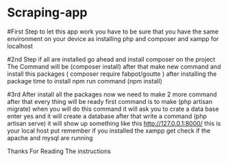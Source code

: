 # Scraping-app

#First Step to let this app work you have to be sure that you have the same environment on your device as installing php and composer and xampp for localhost 

#2nd Step if all are installed go ahead and install composer on the project The Command will be (composer install) after that make new command and install this packages ( composer require fabpot/goutte ) after installing the package time to install npm run command (npm install)

#3rd After install all the packages now we need to make 2 more command after that every thing will be ready first command is to make (php artisan migrate) when you will do this command it will ask you to crate a data base enter yes and it will create a database after that write a command (php artisan serve) it will show up something like this http://127.0.0.1:8000/ this is your local host put remember if you installed the xampp get check if the apache and mysql are running

Thanks For Reading The instructions
